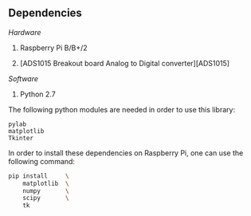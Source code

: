 ## Dependencies

*Hardware*

1. Raspberry Pi B/B+/2

2. [ADS1015 Breakout board Analog to Digital converter][ADS1015]

*Software*

1. Python 2.7

The following python modules are needed in order to use this library:

```
pylab
matplotlib
Tkinter
```

In order to install these dependencies on Raspberry Pi, one can use the following command:

```sh
pip install     \
    matplotlib  \
    numpy       \
    scipy       \
    tk
```